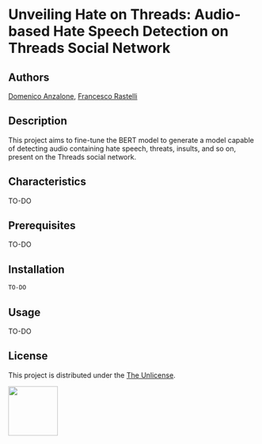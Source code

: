 # Unveiling Hate on Threads: Audio-based Hate Speech Detection on Threads Social Network

## Authors
[Domenico Anzalone](https://github.com/DomenicoAnzalone), [Francesco Rastelli](https://github.com/RUSTelli)


## Description
This project aims to fine-tune the BERT model to generate a model capable of detecting audio containing hate speech, threats, insults, and so on, present on the Threads social network.

## Characteristics
TO-DO

## Prerequisites
TO-DO

## Installation

```bash
TO-DO
```

## Usage
TO-DO

## License
This project is distributed under the [The Unlicense](LICENSE).
<p align='left'> 
    <img width="100" src="https://github.com/DomenicoAnzalone/FakeReviewDetection/assets/81223389/cfc25399-b043-4a7f-8029-79fc1cad2e45">
</p>



